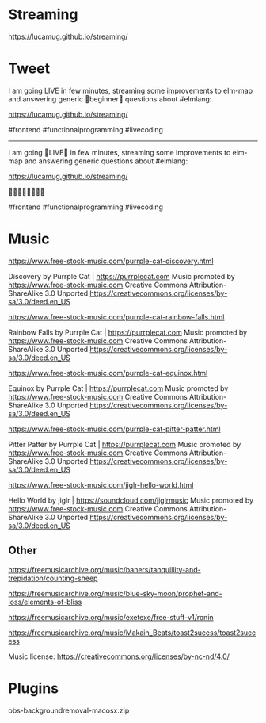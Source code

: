 # Streaming

https://lucamug.github.io/streaming/

# Tweet

I am going LIVE in few minutes, streaming some improvements to elm-map and answering generic 🔰beginner🔰 questions about #elmlang:
        
https://lucamug.github.io/streaming/
        
 #frontend #functionalprogramming #livecoding

---



I am going 🐞LIVE🐛 in few minutes, streaming some improvements to elm-map and answering generic  questions about #elmlang:
        
https://lucamug.github.io/streaming/

🌱🌿🐞🌳🌲🐛🌳🌱 
        
 #frontend #functionalprogramming #livecoding

# Music

https://www.free-stock-music.com/purrple-cat-discovery.html

Discovery by Purrple Cat | https://purrplecat.com
Music promoted by https://www.free-stock-music.com
Creative Commons Attribution-ShareAlike 3.0 Unported
https://creativecommons.org/licenses/by-sa/3.0/deed.en_US

https://www.free-stock-music.com/purrple-cat-rainbow-falls.html

Rainbow Falls by Purrple Cat | https://purrplecat.com
Music promoted by https://www.free-stock-music.com
Creative Commons Attribution-ShareAlike 3.0 Unported
https://creativecommons.org/licenses/by-sa/3.0/deed.en_US

https://www.free-stock-music.com/purrple-cat-equinox.html

Equinox by Purrple Cat | https://purrplecat.com
Music promoted by https://www.free-stock-music.com
Creative Commons Attribution-ShareAlike 3.0 Unported
https://creativecommons.org/licenses/by-sa/3.0/deed.en_US

https://www.free-stock-music.com/purrple-cat-pitter-patter.html

Pitter Patter by Purrple Cat | https://purrplecat.com
Music promoted by https://www.free-stock-music.com
Creative Commons Attribution-ShareAlike 3.0 Unported
https://creativecommons.org/licenses/by-sa/3.0/deed.en_US

https://www.free-stock-music.com/jiglr-hello-world.html

Hello World by jiglr | https://soundcloud.com/jiglrmusic
Music promoted by https://www.free-stock-music.com
Creative Commons Attribution-ShareAlike 3.0 Unported
https://creativecommons.org/licenses/by-sa/3.0/deed.en_US

## Other

https://freemusicarchive.org/music/baners/tanquillity-and-trepidation/counting-sheep

https://freemusicarchive.org/music/blue-sky-moon/prophet-and-loss/elements-of-bliss

https://freemusicarchive.org/music/exetexe/free-stuff-v1/ronin

https://freemusicarchive.org/music/Makaih_Beats/toast2sucess/toast2success

Music license: https://creativecommons.org/licenses/by-nc-nd/4.0/

# Plugins

obs-backgroundremoval-macosx.zip